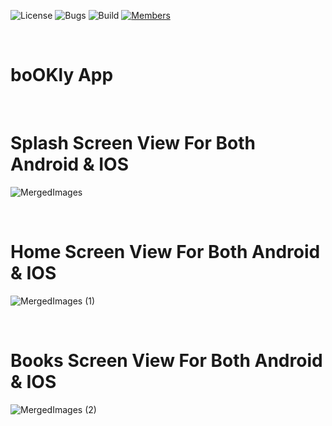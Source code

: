 ![License](https://img.shields.io/badge/license-BSD--3-orange) ![Bugs](https://img.shields.io/badge/bugs-0%20open-brightgreen) ![Build](https://img.shields.io/badge/Build-passing-brightgreen?logo=github) [![Members](https://img.shields.io/discord/750034898680807434?label=members&logo=discord&color=7289da)](https://discord.gg/CHZea8zvBG)

<br>

# boOKly App
<br>

# Splash Screen View For Both Android & IOS

![MergedImages](https://github.com/user-attachments/assets/d1723917-f6f1-4666-9a4f-da42318bb675)

<br>

# Home Screen View For Both Android & IOS

![MergedImages (1)](https://github.com/user-attachments/assets/5b8d5663-7190-4406-8eab-b8c6998810aa)

<br>

# Books Screen View For Both Android & IOS

![MergedImages (2)](https://github.com/user-attachments/assets/a214e5e0-30c7-466f-a249-d2aec2aed543)
